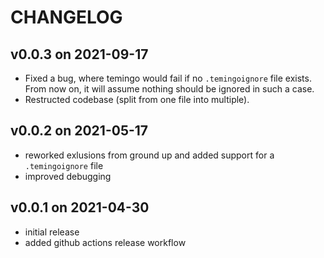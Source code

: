 # CHANGELOG

## v0.0.3 on 2021-09-17
- Fixed a bug, where temingo would fail if no `.temingoignore` file exists.
  From now on, it will assume nothing should be ignored in such a case.
- Restructed codebase (split from one file into multiple).

## v0.0.2 on 2021-05-17
- reworked exlusions from ground up and added support for a `.temingoignore` file
- improved debugging

## v0.0.1 on 2021-04-30
- initial release
- added github actions release workflow
